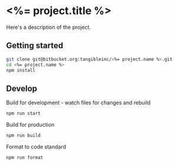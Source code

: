 # <%= project.title %>

Here's a description of the project.

## Getting started

```sh
git clone git@bitbucket.org:tangibleinc/<%= project.name %>.git
cd <%= project.name %>
npm install
```

## Develop

Build for development - watch files for changes and rebuild

```sh
npm run start
```

Build for production

```sh
npm run build
```

Format to code standard

```sh
npm run format
```
